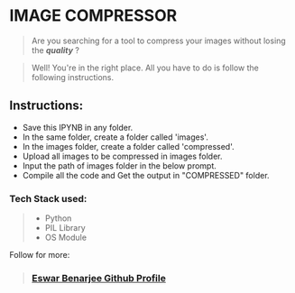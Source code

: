 # IMAGE COMPRESSOR

> Are you searching for a tool to compress your images without losing the **_quality_** ?

> Well! You're in the right place. All you have to do is follow the following instructions.

## Instructions: 

- Save this IPYNB in any folder.
- In the same folder, create a folder called 'images'.
- In the images folder, create a folder called 'compressed'.
- Upload all images to be compressed in images folder.
- Input the path of images folder in the below prompt.
- Compile all the code and Get the output in "COMPRESSED" folder.

### Tech Stack used:
> - Python
> - PIL Library
> - OS Module

Follow for more: 
> ### [Eswar Benarjee Github Profile](https://github.com/EswarBenarjee/imageCompressor "Eswar Benarjee")

